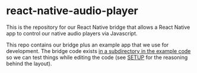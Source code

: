 
# react-native-audio-player

This is the repository for our React Native bridge that allows
a React Native app to control our native audio players via
Javascript.

This repo contains our bridge plus an example app that we use
for development. The bridge code exists [in a subdirectory in the
example code](https://github.com/feedfm/react-native-feed-media-audio-player/tree/master/example/node_modules/react-native-feed-media-audio-player)
so we can test things while editing the code (see [SETUP](https://github.com/feedfm/react-native-feed-media-audio-player/blob/master/SETUP.md) for
the reasoning behind the layout).

